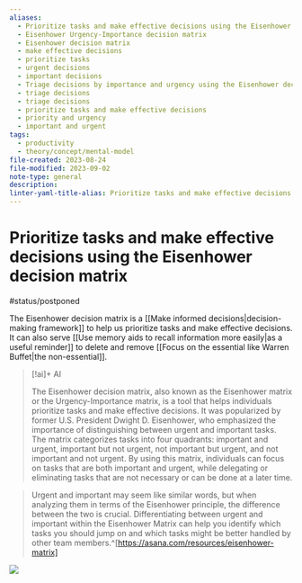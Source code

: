```yaml
---
aliases:
  - Prioritize tasks and make effective decisions using the Eisenhower decision matrix
  - Eisenhower Urgency-Importance decision matrix
  - Eisenhower decision matrix
  - make effective decisions
  - prioritize tasks
  - urgent decisions
  - important decisions
  - Triage decisions by importance and urgency using the Eisenhower decision matrix
  - triage decisions
  - triage decisions
  - prioritize tasks and make effective decisions
  - priority and urgency
  - important and urgent
tags:
  - productivity
  - theory/concept/mental-model
file-created: 2023-08-24
file-modified: 2023-09-02
note-type: general
description: 
linter-yaml-title-alias: Prioritize tasks and make effective decisions using the Eisenhower decision matrix
---
```


# Prioritize tasks and make effective decisions using the Eisenhower decision matrix

#status/postponed

The Eisenhower decision matrix is a [[Make informed decisions|decision-making framework]] to help us prioritize tasks and make effective decisions. It can also serve [[Use memory aids to recall information more easily|as a useful reminder]] to delete and remove [[Focus on the essential like Warren Buffet|the non-essential]].

> [!ai]+ AI
>
> The Eisenhower decision matrix, also known as the Eisenhower matrix or the Urgency-Importance matrix, is a tool that helps individuals prioritize tasks and make effective decisions. It was popularized by former U.S. President Dwight D. Eisenhower, who emphasized the importance of distinguishing between urgent and important tasks. The matrix categorizes tasks into four quadrants: important and urgent, important but not urgent, not important but urgent, and not important and not urgent. By using this matrix, individuals can focus on tasks that are both important and urgent, while delegating or eliminating tasks that are not necessary or can be done at a later time.

> Urgent and important may seem like similar words, but when analyzing them in terms of the Eisenhower principle, the difference between the two is crucial. Differentiating between urgent and important within the Eisenhower Matrix can help you identify which tasks you should jump on and which tasks might be better handled by other team members.^[https://asana.com/resources/eisenhower-matrix]

![](https://assets.asana.biz/transform/30c95d26-15e1-4df1-9655-27b28186f0f2/inline-leadership-eisenhower-matrix-2-2x?io=transform:fill,width:1680&format=webp)
